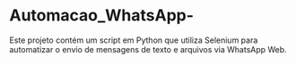 # Automacao_WhatsApp-
Este projeto contém um script em Python que utiliza Selenium para automatizar o envio de mensagens de texto e arquivos via WhatsApp Web.
